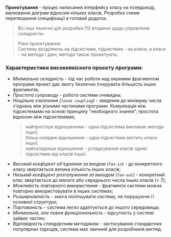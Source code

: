 **Проектування** - процес написання інтерфейсу класу на псевдокоді, малювання діаграм відносин кількох класів. Розробка схеми перетворення специфікації в готовий додаток.

> Всі інші технічні цілі розробки ПЗ вторинні щодо _управління складністю_.

> Рівні проєктування:  
> Систему розділяють на підсистеми, підсистеми - на класи, а класи - на методи і дані; методи також проектують.

### Характеристики високоякісного проєкту програми:

- _Мінімальна складність_ - під час роботи над окремим фрагментом програми проект дає змогу безпечно ігнорувати більшість інших фрагментів;
- _Простота супроводу_ - робота системи очевидна;
- _Нещільне зчеплення (`loose coupling`)_ - зведення до мінімуму числа з'єднань між різними частинами програми. Комунікація між підсистемами на основі принципу "необхідного знання", простота відносин між підсистемами;
  > найпростіше відношенням - одна підсистема викликає методи іншої;  
  > більш складне відношення - одна підсистема містить класи іншої;  
  > найскладніше відношення - успадкування класів однієї підсистеми від класів іншої.
- _Високий коефіцієнт об'єднання за входом (`fan-in`)_ - до конкретного класу звертається велика кількість інших класів;
- _Низький коефіцієнт розгалуження за виходом (`fan-out`)_ - конкретний клас звертається до малого або середнього числа інших класів (< 7);
- _Можливість повторного використання_ - фрагменти системи можна повторно використовувати в інших системах;
- _Розширюваність_ - змога поліпшувати систему, не порушуючи її основної структури;
- _Портованість_ - система легко адаптується до іншого середовища;
- _Мінімальна, але повна функціональність_ - відсутність у системі зайвих частин;
- _Відповідність стандартним методикам_ - застосування стандартних популярних підходів, система має звичний для розробників вигляд.
